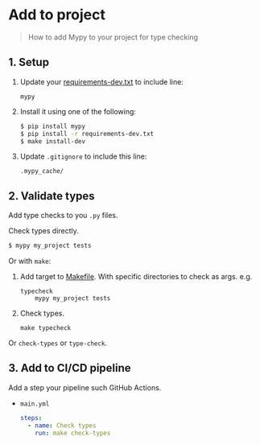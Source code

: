 # Add to project
> How to add Mypy to your project for type checking


## 1. Setup

1. Update your [requirements-dev.txt](/requirements-dev.txt) to include line:
    ```
    mypy
    ```
1. Install it using one of the following:
    ```sh
    $ pip install mypy
    $ pip install -r requirements-dev.txt
    $ make install-dev
    ```
1. Update `.gitignore` to include this line:
    ```
    .mypy_cache/
    ```


## 2. Validate types

Add type checks to you `.py` files.

Check types directly.

```sh
$ mypy my_project tests
```

Or with `make`:

1. Add target to [Makefile](/Makefile). With specific directories to check as args. e.g.
    ```make
    typecheck
        mypy my_project tests
    ```
1. Check types.
    ```
    make typecheck
    ```

Or `check-types` or `type-check`.


## 3. Add to CI/CD pipeline

Add a step your pipeline such GitHub Actions.

- `main.yml`
    ```yaml
    steps:
      - name: Check types
        run: make check-types
    ```
